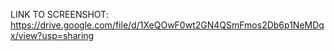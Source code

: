 LINK TO SCREENSHOT:
https://drive.google.com/file/d/1XeQOwF0wt2GN4QSmFmos2Db6p1NeMDqx/view?usp=sharing
